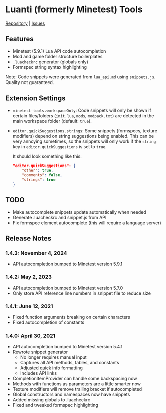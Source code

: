 # Luanti (formerly Minetest) Tools

[Repository](https://github.com/GreenXenith/minetest-tools/) | [Issues](https://github.com/GreenXenith/minetest-tools/issues/)

## Features

-   Minetest (5.9.1) Lua API code autocompletion
-   Mod and game folder structure boilerplates
-   `.luacheckrc` generator (globals only)
-   Formspec string syntax highlighting

Note: Code snippets were generated from `lua_api.md` using `snippets.js`. Quality not guaranteed.

## Extension Settings

-   `minetest-tools.workspaceOnly`: Code snippets will only be shown if certain files/folders (`init.lua`, `mods`, `modpack.txt`) are detected in the main workspace folder (default: `true`).

-   `editor.quickSuggestions.strings`: Some snippets (formspecs, texture modifiers) depend on string suggestions being enabled. This can be very annoying sometimes, so the snippets will only work if the `string` key in `editor.quickSuggestions` is set to `true`.

    It should look something like this:

    ```json
    "editor.quickSuggestions": {
        "other": true,
        "comments": false,
        "strings": true
    }
    ```

## TODO

-   Make autocomplete snippets update automatically when needed
-   Generate .luacheckrc and snippet.js from API
-   Fix formspec element autocomplete (this will require a language server)

## Release Notes

### 1.4.3: November 4, 2024

-   API autocompletion bumped to Minetest version 5.9.1

### 1.4.2: May 2, 2023

-   API autocompletion bumped to Minetest version 5.7.0
-   Only store API reference line numbers in snippet file to reduce size

### 1.4.1: June 12, 2021

-   Fixed function arguments breaking on certain characters
-   Fixed autocompletion of constants

### 1.4.0: April 30, 2021

-   API autocompletion bumped to Minetest version 5.4.1
-   Rewrote snippet generator
    -   No longer requires manual input
    -   Captures all API methods, tables, and constants
    -   Adjusted quick info formatting
    -   Includes API links
-   CompletionItemProvider can handle some backspacing now
-   Methods with functions as parameters are a little smarter now
-   Texture modifiers will remove trailing bracket if autocompleted
-   Global constructors and namespaces now have snippets
-   Added missing globals to .luacheckrc
-   Fixed and tweaked formspec highlighting
